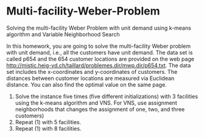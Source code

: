 # Multi-facility-Weber-Problem
Solving the multi-facility Weber Problem with unit demand using k-means algorithm and Variable Neighborhood Search

In this homework, you are going to solve the multi-facility Weber problem with unit demand, i.e., all the customers have unit demand. The data set is called p654 and the 654 customer locations are provided on the web page http://mistic.heig-vd.ch/taillard/problemes.dir/mwp.dir/p654.txt. The data set includes the x-coordinates and y-coordinates of customers. The distances between customer locations are measured via Euclidean distance. You can also find the optimal value on the same page. <br>
1. Solve the instance five times (five different initializations) with 3 facilities using the k-means algorithm and VNS. For VNS, use assignment neighborhoods that changes the assignment of one, two, and three customers) <br>
2. Repeat (1) with 5 facilities. <br>
3. Repeat (1) with 8 facilities. <br>
